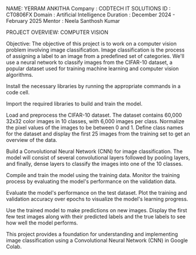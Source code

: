 NAME: YERRAM ANKITHA 
Company : CODTECH IT SOLUTIONS 
ID : CT0806FX
Domain : Artificial Intelligence
Duration : December 2024 - February 2025
Mentor : Neela Santhosh Kumar

PROJECT OVERVIEW:
COMPUTER VISION

Objective:
      The objective of this project is to work on a computer vision problem involving image classification. Image classification is the process of assigning a label to an image from a predefined set of categories. We'll use a neural network to classify images from the CIFAR-10 dataset, a popular dataset used for training machine learning and computer vision algorithms.

      
Install the necessary libraries by running the appropriate commands in a code cell.

Import the required libraries to build and train the model.

Load and preprocess the CIFAR-10 dataset. The dataset contains 60,000 32x32 color images in 10 classes, with 6,000 images per class. Normalize the pixel values of the images to be between 0 and 1. Define class names for the dataset and display the first 25 images from the training set to get an overview of the data.

Build a Convolutional Neural Network (CNN) for image classification. The model will consist of several convolutional layers followed by pooling layers, and finally, dense layers to classify the images into one of the 10 classes.

Compile and train the model using the training data. Monitor the training process by evaluating the model's performance on the validation data.

Evaluate the model's performance on the test dataset. Plot the training and validation accuracy over epochs to visualize the model's learning progress.

Use the trained model to make predictions on new images. Display the first few test images along with their predicted labels and the true labels to see how well the model performs.

This project provides a foundation for understanding and implementing image classification using a Convolutional Neural Network (CNN) in Google Colab.
